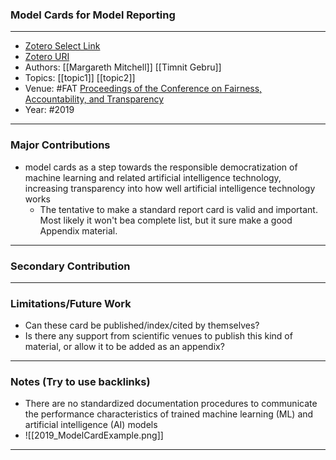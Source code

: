 ### Model Cards for Model Reporting
---
- [Zotero Select Link](zotero://select/groups/2480461/items/BQ8A8JX2)
- [Zotero URI](https://www.zotero.org/groups/2480461/items/BQ8A8JX2)
- Authors: [[Margareth Mitchell]] [[Timnit Gebru]]
- Topics: [[topic1]] [[topic2]]
- Venue: #FAT [Proceedings of the Conference on Fairness, Accountability, and Transparency](https://dl.acm.org/doi/proceedings/10.1145/3287560 "FAT* '19: Proceedings of the Conference on Fairness, Accountability, and Transparency")
- Year: #2019
---
### Major Contributions
- model cards as a step towards the responsible democratization of machine learning and related artificial intelligence technology, increasing transparency into how well artificial intelligence technology works
	- The tentative to make a standard report card is valid and important. Most likely it won't bea complete list, but it sure make a good Appendix material.
---
### Secondary Contribution
---
### Limitations/Future Work
- Can these card be published/index/cited by themselves?
- Is there any support from scientific venues to publish this kind of material, or allow it to be added as an appendix?
---
### Notes (Try to use backlinks)
- There are no standardized documentation procedures to communicate the performance characteristics of trained machine learning (ML) and artificial intelligence (AI) models
- ![[2019_ModelCardExample.png]]
---
